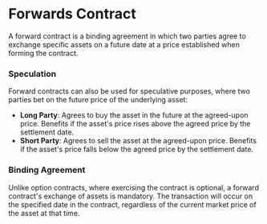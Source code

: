 # Forwards Contract

A forward contract is a binding agreement in which two parties agree to exchange specific assets on a future date at a price established when forming the contract.

### Speculation

Forward contracts can also be used for speculative purposes, where two parties bet on the future price of the underlying asset:

* **Long Party**: Agrees to buy the asset in the future at the agreed-upon price. Benefits if the asset's price rises above the agreed price by the settlement date.
* **Short Party**: Agrees to sell the asset at the agreed-upon price. Benefits if the asset's price falls below the agreed price by the settlement date.

### Binding Agreement

Unlike option contracts, where exercising the contract is optional, a forward contract's exchange of assets is mandatory. The transaction will occur on the specified date in the contract, regardless of the current market price of the asset at that time.



